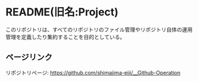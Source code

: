 # README(旧名:Project)
このリポジトリは、すべてのリポジトリのファイル管理やリポジトリ自体の運用管理を定義したり集約することを目的としている。

## ページリンク
リポジトリページ:
https://github.com/shimajima-eiji/__Github-Operation
